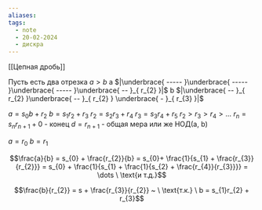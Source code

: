 ```yaml
---
aliases: 
tags:
  - note
  - 20-02-2024
  - дискра
---
```


[[Цепная дробь]]

Пусть есть два отрезка $a > b$
a $|\underbrace{ ----- }\underbrace{ ----- }\underbrace{ ----- }\underbrace{ -- }_{ r_{2} }|$
b $|\underbrace{ -- }_{ r_{2} }\underbrace{ -- }_{ r_{2} } \underbrace{ - }_{ r_{3} }|$

$a = s_{0} b + r_{2}$
$b = s_{1}r_{2}+r_{3}$
$r_{2} = s_{2}r_{3} + r_{4}$
$r_{3} = s_{3}r_{4}+r_{5}$
$r_{2} > r_{3} > r_{4} > \dots$
$r_{n} = s_{n} r_{n+1} + 0$ - конец
$d = r_{n+1}$ - общая мера или же НОД(a, b)

$a = r_{0}$
$b = r_{1}$

$$\frac{a}{b} = s_{0} + \frac{r_{2}}{b} = s_{0}+ \frac{1}{s_{1} + \frac{r_{3}}{r_{2}}} = s_{0} + \frac{1}{s_{1} + \frac{1}{s_{2} + \frac{r_{4}}{r_{3}}}} = \dots \ \text{и т.д.}$$

$$\frac{b}{r_{2}} = s + \frac{r_{3}}{r_{2}} ~  \ \text{т.к.} \ b = s_{1}r_{2} + r_{3}$$
